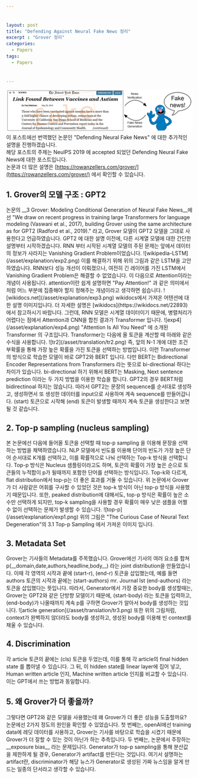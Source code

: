 ```yaml
---


layout: post
title: "Defending Against Neural Fake News 정리"
excerpt : "Grover 정리"
categories:
  - Papers
tags:
  - Papers
  
  
---
```



![Grover](/asset/translation/tr1.png)
이 포스트에선 번역했던 논문인 "Defending Neural Fake News" 에 대한 추가적인 설명을 진행하겠습니다.   
해당 포스트의 주제는 NeuIPS 2019 에 accepted 되었던 Defending Neural Fake News에 대한 포스트입니다.   
논문과 더 많은 설명은 [https://rowanzellers.com/grover/](https://rowanzellers.com/grover/) 에서 확인할 수 있습니다.   
   
<h2>1. Grover의 모델 구조 : GPT2</h2>
논문의 __3 Grover: Modeling Conditional Generation of Neural Fake News__에선 
	"We draw on recent progress in training large Transformers for language modeling (Vaswani et al., 2017),   building Grover using the same architecture as for GPT2 (Radford et al., 2019)."
라고, Grover 모델이 GPT2 모델을 그대로 사용한다고 언급하였습니다.   
GPT2 에 대한 설명 이전에, 다른 시계열 모델에 대한 간단한 설명부터 시작하겠습니다.   
RNN 부터 시작된 시계열 모델의 주된 문제는 앞에서 데이터의 정보가 사라지는 Vanishing Gradient Problem이었습니다. 
![wikipedia-LSTM](/asset/explanation/exp2.png)   
이를 해결하기 위해 위의 그림과 같은 LSTM을 고안하였습니다. RNN보다 성능 개선이 이뤄졌으나, 여전히 긴 레이어를 가진 LSTM에서 Vanishing Gradient Problem은 해결할 수 없었습니다.   
이 다음으로 Attention이라는 개념이 사용됩니다. 
attention이란 쉽게 설명하면 "Pay Attention!" 과 같은 의미에서처럼 어느 부분에 집중해야 할지 정해주는 개념이라고 생각하면 쉽습니다. 
![wikidocs.net](/asset/explanation/exp3.png)   
wikidocs에서 가져온 어텐션에 대한 설명 이미지입니다. 더 자세한 설명은 [wikidocs](https://wikidocs.net/22893) 에서 참고하시기 바랍니다.   
그런데, RNN 모델은 시계열 데이터이기 때문에, 병렬처리가 어렵다는 점에서 Attention과 CNN을 합친 결과가 Transformer 입니다.   
![exp4](/asset/explanation/exp4.png)   
"Attention Is All You Need" 에 소개된 Transformer 의 구조입니다.   
Transformer는 다음에 올 토큰을 계산할 때 아래와 같은 수식을 사용합니다. 
![tr2](/asset/translation/tr2.png)   
즉, 앞의 N-1 개에 대한 조건부확률을 통해 가장 높은 확률을 가진 토큰을 선택하는 방법입니다. 이런 Transformer의 방식으로 학습한 모델이 바로 GPT2와 BERT 입니다.   다만 BERT는 Bidirectional Encoder Representations from Transformers 라는 뜻으로 bi-directional 하다는 차이가 있습니다. bi-directional 하기 위해서 BERT는 Masking, Next sentence prediction 이라는 두 가지 방법을 이용한 학습을 합니다.   
GPT2의 경우 BERT처럼 bidirectinoal 하지는 않습니다. 따라서 GPT2는 문장의 sequence를 순서대로 생성하고, 생성하면서 또 생성한 데이터를 input으로 사용하며 계속 sequence를 만들어갑니다. (start) 토큰으로 시작해 (end) 토큰이 발생할 때까지 계속 토큰을 생성한다고 보면 될 것 같습니다.   

<h2>2. Top-p sampling (nucleus sampling)</h2>   
본 논문에선 다음에 들어올 토큰을 선택할 때 top-p sampling 을 이용해 문장을 선택하는 방법을 채택하였습니다. NLP 모델에서 빈도를 이용해 단어의 빈도가 가장 높은 단어 순서대로 K개를 선택하고, 이를 확률적으로 나눠 선택하는 Top-k 방식을 선택합니다.   
Top-p 방식은 Nucleus 샘플링이라고도 하며, 토큰의 확률이 가장 높은 순으로 토큰들의 누적합이 p가 될때까지 포함한 단어를 선택하는 방식입니다. Top-k와 다르게, flat distribution에서 top-p는 더 좋은 효과를 거둘 수 있습니다. 위 논문에서 Grover가 더 사람같은 어휘를 구사할 수 있었던 것은 top-k 방식이 아닌 top-p 방식을 사용했기 때문입니다. 또한, peaked distribution에 대해서도, top-p 방식은 확률이 높은 소수만 선택하게 되지만, top-k sampling을 사용할 경우 확률이 매우 낮은 샘플을 어쩔 수 없이 선택하는 문제가 발생할 수 있습니다.   
![top-p](/asset/explanation/exp1.png)   
위의 그림은 "The Curious Case of Neural Text Degeneration"의 3.1 Top-p Sampling 에서 가져온 이미지 입니다.

<h2>3. Metadata Set</h2>
Grover는 기사들의 Metadata를 주목했습니다. Grover에선 기사의 여러 요소를 합쳐    
 p(__domain,date,authors,headline,body__)
라는 joint distribution을 만들었습니다.   
이때 각 영역의 시작과 끝에 (start-r), (end-r) 토큰을 삽입했는데,   
예를 들면 authors 토큰의 시작과 끝에는
(start-authors) mr. Journal Ist (end-authors) 라는 토큰을 삽입했다는 뜻입니다.   
따라서, Generator에서 가장 중요한 body를 생성할때는, Grover는 GPT2와 같은 단방향 모델이기 때문에, (start-body) 라는 토큰을 입력하고, (end-body)가 나올때까지 계속 p를 구하면 Grover가 알아서 body를 생성하는 것입니다.   
![article generation](/asset/translation/tr3.png)
또한 위의 그림처럼, context가 완벽하지 않더라도 body를 생성하고, 생성된 body를 이용해 빈 context를 채울 수 있습니다.   

<h2>4. Discrimination </h2>
각 article 토큰의 끝에는 (cls) 토큰을 두었는데, 이를 통해 각 article의 final hidden state 를 뽑아낼 수 있습니다. 그 뒤, 이 hidden state를 linear layer에 집어 넣고, Human written article 인지, Machine written article 인지를 비교할 수 있습니다. 이는 GPT에서 쓰는 방법과 동일합니다.

<h2>5. 왜 Grover가 더 좋을까? </h2>
그렇다면 GPT2와 같은 모델을 사용했는데 왜 Grover가 더 좋은 성능을 도출할까요?   
논문에선 2가지 정도의 원인을 확인할 수 있었습니다. 첫 번째는, openAI에선 training data에 레딧 데이터를 사용하고, Grover는 기사를 바탕으로 학습을 시켰기 때문에 Grover가 더 잘할 수 있는 것이 아닌가 하는 추측입니다.   
두 번째는, 논문에서 주장하는 __exposure bias__ 라는 문제입니다. Generator가 top-p sampling을 통해 분산값을 제한하게 될 경우, Generator가 artifact를 만든다는 것입니다. 여기서 설명하는 artifact란, discriminator가 해당 뉴스가 Generator로 생성된 가짜 뉴스임을 알게 만드는 일종의 단서라고 생각할 수 있습니다.

